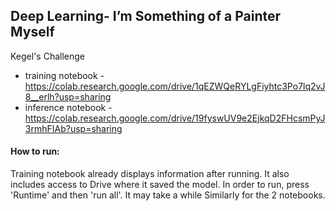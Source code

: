 ## Deep Learning- I’m Something of a Painter Myself
Kegel's Challenge

* training notebook - https://colab.research.google.com/drive/1qEZWQeRYLgFiyhtc3Po7lq2vJ8__erlh?usp=sharing
* inference notebook - https://colab.research.google.com/drive/19fyswUV9e2EjkqD2FHcsmPyJ3rmhFIAb?usp=sharing

#### How to run:
Training notebook already displays information after running.
It also includes access to Drive where it saved the model.
In order to run, press 'Runtime' and then 'run all'.
It may take a while
Similarly for the 2 notebooks.
